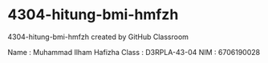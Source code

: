 # 4304-hitung-bmi-hmfzh
4304-hitung-bmi-hmfzh created by GitHub Classroom

Name : Muhammad Ilham Hafizha
Class : D3RPLA-43-04
NIM : 6706190028
